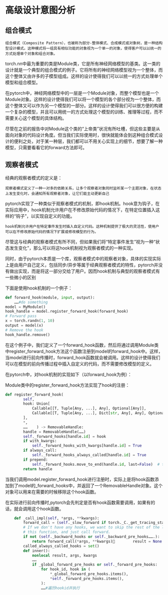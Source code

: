 # 高级设计意图分析

## 组合模式

```
组合模式（Composite Pattern），也被称为部分-整体模式、合成模式或对象树，是一种结构型设计模式。这种模式将一组具有相似功能的对象视为一个单一的对象，使得客户可以以统一的方式处理单个对象和组合对象。
```

torch.nn中最为重要的类是Module类，它是所有神经网络模型的基类。这一类的设计就是一个典型的组合模式的例子。它将所有的神经网络模型视为一个整体，而这个整体又由许多的子模型组成。这样的设计使得我们可以以统一的方式处理单个模型和组合模型。

在pytorch中，神经网络模型中的一层是一个Module对象，而整个模型也是一个Module对象。这样的设计使得我们可以将一个模型的各个部分视为一个整体，而这个整体又可以作为另一个模型的一部分。这样的设计使得我们可以很方便的构建一个复杂的模型，并且可以用统一的方式处理这个模型的训练、推理等过程，而不需要关心这个模型的具体结构。

尽管在之前的报告中对Module这个类的“上帝类”状况有所吐槽，但这些主要是从面向对象的代码设计角度。但当我们实际使用时，很快就能体会到这种组合模式设计的便利之处，对于某一种层，我们都可以不用关心实现上的细节，想要了解一种模型，只需要看看它的forward方法即可。

## 观察者模式

经典的观察者模式的定义是：

```
观察者模式定义了一种一对多的依赖关系，让多个观察者对象同时监听某一个主题对象，在状态上发生变化时，会通知所有观察者对象，让它们能主动更新自己
```

pytorch实现了一种类似于观察者模式的机制，即hook机制。hook意为钩子，在实际应用中，hook机制允许用户在不修改原始代码的情况下，在特定位置插入这样的“钩子”，以实现自定义的功能。

```
hook机制允许用户在特定事件发生时插入自定义代码。这种机制提供了极大的灵活性，使用户可以在不修改原始代码的情况下扩展或修改模型的行为。
```

尽管这与经典的观察者模式有所不同，但如果我们将“特定事件发生”视为一种“状态发生变化”，那么可以将这hook机制视为观察者模式的一种实现。

同时，由于pytorch本质是一个库，观察者模式中的观察者对象，具体的实现实际上是由用户自己定义，包括同步/异步等属于经典观察者模式的特性，pytorch并没有做出实现，而是将这一部分交给了用户。因而hook机制与典型的观察者模式有一些微小的区别

下面是使用hook机制的一个例子：

```python
def forward_hook(module, input, output):
    ……#do something
model = MyModule()
hook_handle = model.register_forward_hook(forward_hook)
# Forward pass
x = torch.randn(1, 10)
output = model(x)
# Remove the hook
hook_handle.remove()
```

在这个例子中，我们定义了一个forward_hook函数，然后将通过调用Module类中register_forward_hook方法这个函数注册到model的forward_hook中。这样，当model进行前向传播时，forward_hook函数就会被调用。这样的设计使得我们可以在模型的前向传播过程中插入自定义的代码，而不需要修改模型的定义。

在pytorch中，对hook机制的实现如下（以forward_hook为例）：

Module类中的register_forward_hook方法实现了hook的注册：

```python
def register_forward_hook(
        self,
        hook: Union[
            Callable[[T, Tuple[Any, ...], Any], Optional[Any]],
            Callable[[T, Tuple[Any, ...], Dict[str, Any], Any], Optional[Any]],
        ],
        *,
        ……    ) -> RemovableHandle:
        handle = RemovableHandle(……)
        self._forward_hooks[handle.id] = hook
        if with_kwargs:
            self._forward_hooks_with_kwargs[handle.id] = True
        if always_call:
            self._forward_hooks_always_called[handle.id] = True
        if prepend:
            self._forward_hooks.move_to_end(handle.id, last=False)  # type: ignore[attr-defined]
        return handle
```

当我们调用model.register_forward_hook进行注册时，实际上是将hook函数添加到了model的_forward_hooks中，并返回了一个RemovableHandle对象。这个对象可以用来在需要的时候移除这个hook函数。

在实际进行前向传播时,pytorch会先判定是否有hook函数需要调用，如果有的话，就会调用这个hook函数。

```python
    def _call_impl(self, *args, **kwargs):
        forward_call = (self._slow_forward if torch._C._get_tracing_state() else self.forward)
        # If we don't have any hooks, we want to skip the rest of the logic in
        # this function, and just call forward.
        if not (self._backward_hooks or self._backward_pre_hooks…….):
            return forward_call(*args, **kwargs)        result = None
        called_always_called_hooks = set()
        def inner():
            nonlocal result, args, kwargs
            ……            
            if _global_forward_pre_hooks or self._forward_pre_hooks:
                for hook_id, hook in (
                    *_global_forward_pre_hooks.items(),
                    *self._forward_pre_hooks.items(),
                ):
                ……#遍历hookid并执行
```

